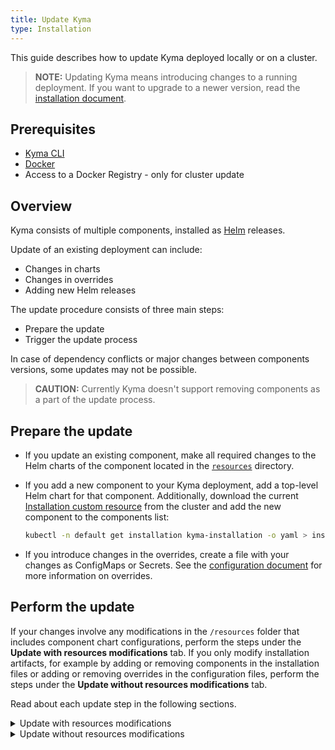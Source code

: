```yaml
---
title: Update Kyma
type: Installation
---
```


This guide describes how to update Kyma deployed locally or on a cluster.

>**NOTE:** Updating Kyma means introducing changes to a running deployment. If you want to upgrade to a newer version, read the [installation document](#installation-upgrade-kyma).

## Prerequisites

- [Kyma CLI]((https://github.com/kyma-project/cli))
- [Docker](https://www.docker.com/)
- Access to a Docker Registry - only for cluster update

## Overview

Kyma consists of multiple components, installed as [Helm](https://helm.sh/docs/) releases.

Update of an existing deployment can include:

- Changes in charts
- Changes in overrides
- Adding new Helm releases

The update procedure consists of three main steps:

- Prepare the update
- Trigger the update process

In case of dependency conflicts or major changes between components versions, some updates may not be possible.

> **CAUTION:** Currently Kyma doesn't support removing components as a part of the update process.

## Prepare the update

- If you update an existing component, make all required changes to the Helm charts of the component located in the [`resources`](https://github.com/kyma-project/kyma/tree/main/resources) directory.

- If you add a new component to your Kyma deployment, add a top-level Helm chart for that component. Additionally, download the current [Installation custom resource](#custom-resource-installation) from the cluster and add the new component to the components list:

   ```bash
   kubectl -n default get installation kyma-installation -o yaml > installation.yaml
   ```

- If you introduce changes in the overrides, create a file with your changes as ConfigMaps or Secrets. See the [configuration document](#configuration-helm-overrides-for-kyma-installation) for more information on overrides.

## Perform the update

If your changes involve any modifications in the `/resources` folder that includes component chart configurations, perform the steps under the **Update with resources modifications** tab. If you only modify installation artifacts, for example by adding or removing components in the installation files or adding or removing overrides in the configuration files, perform the steps under the **Update without resources modifications** tab.

Read about each update step in the following sections.

<div tabs name="perform-the-update">
   <details>
   <summary label="update-with-resources-modifications">
   Update with resources modifications
   </summary>

   1. Check which version you're currently running. Run this command:

      ```bash
      kyma version
      ```

   2. Provide the same version of the current cluster to the upgrade command. Provide also an image name and a tag so that Kyma CLI will build a Docker image with your local changes and push it to the registry. It will also trigger the update process. If you have changes for the overrides or the components list, you can also pass them using the `-o` and `-c` flags.

      ```bash
      kyma upgrade -s local --custom-image {IMAGE_NAME}:{IMAGE_TAG}
      ```

   </details>
   <details>
   <summary label="update-without-resources-modifications">
   Update without resources modifications
   </summary>

   1. Check which version you're currently running. Run this command:

      ```bash
      kyma version
      ```

   2. Provide the same version of the current cluster to the upgrade command. Pass the path of the overrides file using the `-o` flag and/or the path of the installation file using the `-c` flag:

      ```bash
      kyma upgrade -s {VERSION} -o {OVERRIDES_FILE_PATH} -c {INSTALLATION_FILE_PATH}
      ```

   </details>
</div>
